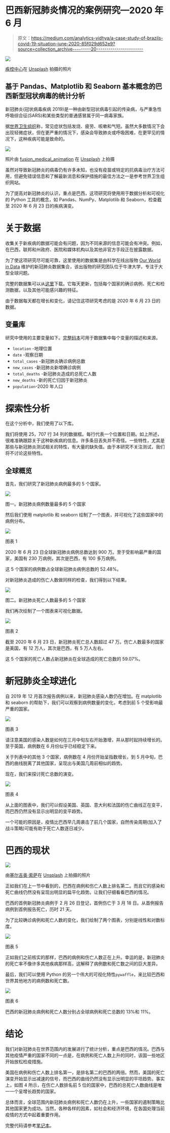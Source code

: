 # 巴西新冠肺炎情况的案例研究—2020 年 6 月

> 原文：<https://medium.com/analytics-vidhya/a-case-study-of-brazils-covid-19-situation-june-2020-85f029d652e9?source=collection_archive---------20----------------------->

![](img/63acb42f68a684154c84613c7e8727d7.png)

[疾控中心](https://unsplash.com/@cdc)在 [Unsplash](https://unsplash.com) 拍摄的照片

## 基于 Pandas、Matplotlib 和 Seaborn 基本概念的巴西新型冠状病毒的统计分析

新冠肺炎(冠状病毒疾病 2019)是一种由新型冠状病毒引起的传染病，与严重急性呼吸综合征(SARS)和某些类型的普通感冒属于同一病毒家族。

据[世界卫生组织](https://www.who.int/)称，常见症状包括发烧、疲劳、咳嗽和气短。虽然大多数情况下会出现轻微症状，但在更严重的情况下，感染会导致肺炎或呼吸困难，在更罕见的情况下，这种疾病可能是致命的。

![](img/acf5f8280583658bc2389cf27404ef55.png)

照片由 [fusion_medical_animation](https://unsplash.com/@fusion_medical_animation) 在 [Unsplash](https://unsplash.com/) 上拍摄

虽然对导致新冠肺炎的病毒仍有许多未知，也没有疫苗或特定的抗病毒治疗方法可用，但避免错误信息和了解最新消息和保护措施的最佳方法之一是参考世界卫生组织网站。

为了提高对新冠肺炎的认识，重点是巴西，这项研究将使用用于数据分析和可视化的 Python 工具的概念，如 Pandas、NumPy、Matplotlib 和 Seaborn，检查截至 2020 年 6 月 23 日的疾病演变。

# 关于数据

收集关于新疾病的数据可能会有问题，因为不同来源的信息可能会有冲突。例如，在巴西，联邦和州政府、医院和媒体机构以及其他非官方手段正在披露数据。

为了使这项研究尽可能可靠，这里使用的数据集是由科学在线出版物 [Our World in Data](https://ourworldindata.org/coronavirus) 维护的新冠肺炎数据集合，该出版物的研究团队位于牛津大学，专注于大型全球问题。

完整的数据集可以从[这里](https://github.com/owid/covid-19-data/tree/master/public/data)下载。它每天更新，包括每个国家的确诊病例、死亡和检测数据，以及其他可能感兴趣的特征。

由于数据每天都在增长和变化，请记住这项研究考虑的是 2020 年 6 月 23 日的数据。

## 变量库

研究中使用的主要变量如下。[完整码本](https://github.com/owid/covid-19-data/blob/master/public/data/owid-covid-data-codebook.md)可用于数据集中每个变量的描述和来源。

*   `location` -地理位置
*   `date` -观察日期
*   `total_cases` -新冠肺炎确诊病例总数
*   `new_cases` -新冠肺炎新增确诊病例
*   `total_deaths` -新冠肺炎造成的总死亡人数
*   `new_deaths` -新的死亡归因于新冠肺炎
*   `population`-2020 年人口

# 探索性分析

在这个分析中，我们使用了以下库。

我们将使用 25，707 行 34 列的数据框。每行代表一个位置和日期。如上所述，很难准确跟踪关于这种新疾病的信息。许多条目丢失并不奇怪。一些特性，尤其是那些与新冠肺炎测试相关的特性，有大量的缺失值。由于本研究不关注测试，我们将不讨论这些特性。

## 全球概览

首先，我们研究了新冠肺炎病例最多的 5 个国家。

![](img/9727e7824412aed8c5b48d8e82e0b6f1.png)

图一。新冠肺炎病例数量最多的 5 个国家

然后我们使用 matplotlib 和 seaborn 绘制了一个图表，并可视化了这些国家中的病例分布。

![](img/b5630a0381f37f98e3e6d99bdbc2152a.png)

图表 1

2020 年 6 月 23 日全球新冠肺炎病例总数达到 900 万。至于受影响最严重的国家，美国有 230 万病例，其次是巴西，有 100 多万病例。

这 5 个国家的病例数占全球新冠肺炎病例总数的 52.48%。

对新冠肺炎造成的伤亡人数做同样的检查，我们得到以下结果。

![](img/16311a867ed212d5e17dd24dc6ca1d7e.png)

图二。新冠肺炎死亡人数最多的 5 个国家

我们再次绘制了一个图表来可视化数据。

![](img/1c15a3256e78fcb0acec8dab55fd3d7a.png)

图表 2

截至 2020 年 6 月 23 日，新冠肺炎死亡总人数超过 47 万。伤亡人数最多的国家是美国，有 12 万人，其次是巴西，有 5 万人左右。

这 5 个国家的死亡人数占新冠肺炎在全球造成的死亡总数的 59.07%。

# 新冠肺炎全球进化

自 2019 年 12 月首次报告病例以来，新冠肺炎感染人数仍在增加。在 matplotlib 和 seaborn 的帮助下，我们可以观察到病例数量的变化，考虑到前 5 个受影响最严重的国家。

![](img/0b82f9719c17ee6a010c9da95f9f7c53.png)

图表 3

请注意美国的感染人数是如何在三月中旬左右开始激增，并从那时起持续增长的。至于英国，病例数在 6 月份似乎已经稳定下来。

关于列表中的其他 3 个国家，病例数在 4 月份开始呈指数增长，到 5 月中旬，巴西的曲线脱离了其他国家，呈现出与美国几周前相似的趋势。

现在，我们来探讨死亡总数的演变。

![](img/3083bdcc3f7e30ac89818ac38b34c236.png)

图表 4

从上面的图表中，我们可以假设美国、英国、意大利和法国的伤亡曲线正在变平，而巴西仍然没有显示出明显的变平趋势。

一个可能的原因是，疫情比巴西早几周袭击了前几个国家，自然传染周期(加入了战斗策略)可能有助于死亡人数逐日减少。

# 巴西的现状

![](img/c7980621597b9b688bb8806fea40e980.png)

由[塞尔吉奥·索萨](https://unsplash.com/@serjosoza)在 [Unsplash](https://unsplash.com) 上拍摄的照片

正如我们在上一节中看到的，巴西在病例和伤亡人数上排名第二。而且它的感染和死亡曲线仍然没有呈现出明显的扁平化趋势。让我们仔细看看巴西的情况。

巴西的首例新冠肺炎病例于 2 月 26 日登记，首例伤亡于 3 月 18 日。从首例报告病例到首例报告死亡，历时 21 天。

为了比较确诊病例和死亡人数的变化，我们绘制了两个图表，分别是线性和对数标度。

![](img/097a2db9550d3bbf4a96e8e316a7d59b.png)

图表 5

正如我们之前核实的那样，巴西的病例和伤亡人数正在上升。幸运的是，新冠肺炎的死亡率不像许多其他疾病那样高，这解释了病例数和死亡数之间的巨大差异。

最后，我们可以使用 Python 的另一个伟大的可视化特性`pywaffle`，来比较巴西和世界其他地方的病例数和死亡数。

![](img/06355bcbcb28bcff4d101e41a70ad0ef.png)

图表 6

巴西的新冠肺炎病例和死亡人数分别占全球病例和死亡总数的 13%和 11%。

# 结论

我们对新冠肺炎在世界范围内的发展进行了统计分析，重点是巴西的情况。巴西与其他疫情严重的国家不同的一点是，在病例和死亡人数上升的同时，该国一些地区开始放松检疫措施。

美国在病例和伤亡人数上排名第一，是排名第二的巴西的两倍。然而，美国的死亡演变开始显示出减速的信号，而巴西的曲线仍然没有显示出明显的平坦趋势。事实上，如图 4 所示，在伤亡人数排名前 5 位的国家中，巴西的总死亡人数曲线是唯一一个呈增长趋势的国家。

总体而言，全球范围内新冠肺炎病例和死亡人数仍在上升，一些国家的遏制策略比其他国家更为成功。当然，各种各样的因素，如社会和经济环境，在各国处理当前疫情的方式中起着重要作用。

完整代码请参考[笔记本](https://github.com/rmpbastos/data_science/blob/master/Brazil's_COVID_19_situation_June2020.ipynb)。